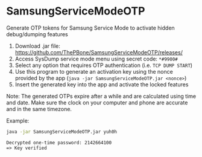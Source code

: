# SamsungServiceModeOTP
Generate OTP tokens for Samsung Service Mode to activate hidden debug/dumping features

1. Download .jar file: https://github.com/ThePBone/SamsungServiceModeOTP/releases/
2. Access SysDump service mode menu using secret code: `*#9900#`
3. Select any option that requires OTP authentication (i.e. `TCP DUMP START`)
4. Use this program to generate an activation key using the nonce provided by the app (`java -jar SamsungServiceModeOTP.jar <nonce>`)
5. Insert the generated key into the app and activate the locked features

Note: The generated OTPs expire after a while and are calculated using time and date. Make sure the clock on your computer and phone are accurate and in the same timezone.

Example:
```bash
java -jar SamsungServiceModeOTP.jar yuh0h
```
```
Decrypted one-time password: 2142664100
=> Key verified
```
